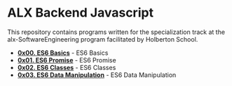 # ALX Backend Javascript
This repository contains programs written for the specialization track at the alx-SoftwareEngineering program facilitated by Holberton School.

- **[0x00. ES6 Basics](./0x00-ES6_basic/)** - ES6 Basics
- **[0x01. ES6 Promise](./0x01-ES6_promise/)** - ES6 Promise
- **[0x02. ES6 Classes](./0x02-ES6_classes/)** - ES6 Classes
- **[0x03. ES6 Data Manipulation](./0x03-ES6_data_manipulation/)** - ES6 Data Manipulation